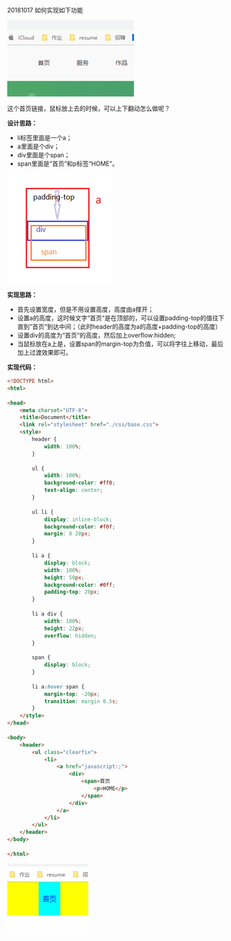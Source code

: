 20181017 如何实现如下功能



![](images/2.gif)



这个首页链接，鼠标放上去的时候，可以上下翻动怎么做呢？



**设计思路：**

- li标签里面是一个a；
- a里面是个div；
- div里面是个span；
- span里面是“首页”和p标签“HOME”。

![](images/8.png)



**实现思路：**

- 首先设置宽度，但是不用设置高度，高度由a撑开；
- 设置a的高度，这时候文字“首页“是在顶部的，可以设置padding-top的值往下直到”首页“到达中间；（此时header的高度为a的高度+padding-top的高度）
- 设置div的高度为“首页“的高度，然后加上overflow:hidden;
- 当鼠标放在a上是，设置span的margin-top为负值，可以将字往上移动，最后加上过渡效果即可。





**实现代码：**

```html
<!DOCTYPE html>
<html>

<head>
    <meta charset="UTF-8">
    <title>Document</title>
    <link rel="stylesheet" href="./css/base.css">
    <style>
        header {
            width: 100%;
        }

        ul {
            width: 100%;
            background-color: #ff0;
            text-align: center;
        }

        ul li {
            display: inline-block;
            background-color: #f0f;
            margin: 0 20px;
        }

        li a {
            display: block;
            width: 100%;
            height: 50px;
            background-color: #0ff;
            padding-top: 28px;
        }

        li a div {
            width: 100%;
            height: 22px;
            overflow: hidden;
        }

        span {
            display: block;
        }

        li a:hover span {
            margin-top: -20px;
            transition: margin 0.5s;
        }
    </style>
</head>

<body>
    <header>
        <ul class="clearfix">
            <li>
                <a href="javascript:;">
                    <div>
                        <span>首页
                            <p>HOME</p>
                        </span>
                    </div>
                </a>
            </li>
        </ul>
    </header>
</body>

</html>
```

![](images/3.gif)
